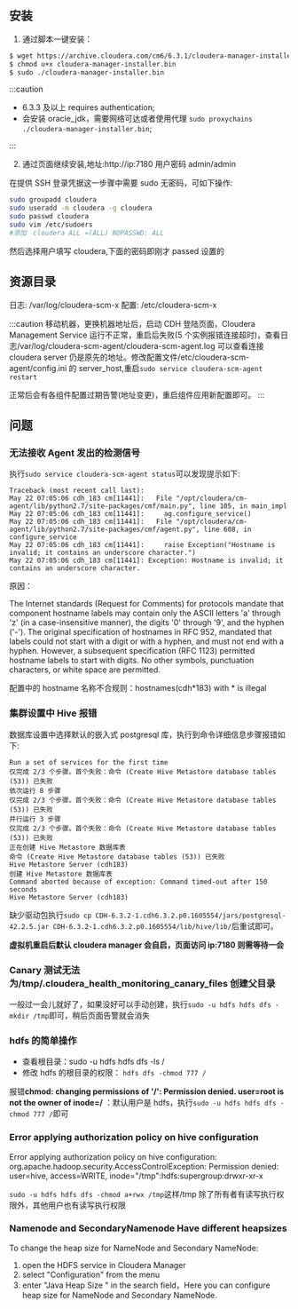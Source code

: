 ## 安装

1. 通过脚本一键安装：

```bash
$ wget https://archive.cloudera.com/cm6/6.3.1/cloudera-manager-installer.bin
$ chmod u+x cloudera-manager-installer.bin
$ sudo ./cloudera-manager-installer.bin
```

:::caution

- 6.3.3 及以上 requires authentication;
- 会安装 oracle_jdk，需要网络可达或者使用代理 `sudo proxychains ./cloudera-manager-installer.bin`;

:::

2. 通过页面继续安装,地址:http://ip:7180 用户密码 admin/admin

在提供 SSH 登录凭据这一步骤中需要 sudo 无密码，可如下操作:

```bash
sudo groupadd cloudera
sudo useradd -m cloudera -g cloudera
sudo passwd cloudera
sudo vim /etc/sudoers
#添加　cloudera ALL =(ALL) NOPASSWD: ALL
```

然后选择用户填写 cloudera,下面的密码即刚才 passed 设置的

## 资源目录

日志: /var/log/cloudera-scm-x
配置: /etc/cloudera-scm-x

:::caution
移动机器，更换机器地址后，启动 CDH 登陆页面，Cloudera Management Service 运行不正常，重启后失败(5 个实例报错连接超时)，查看日志/var/log/cloudera-scm-agent/cloudera-scm-agent.log 可以查看连接 cloudera server 仍是原先的地址。修改配置文件/etc/cloudera-scm-agent/config.ini 的 server_host,重启`sudo service cloudera-scm-agent restart`

正常后会有各组件配置过期告警(地址变更)，重启组件应用新配置即可。
:::

## 问题

### 无法接收 Agent 发出的检测信号

执行`sudo service cloudera-scm-agent status`可以发现提示如下:

```log
Traceback (most recent call last):
May 22 07:05:06 cdh_183 cm[11441]:   File "/opt/cloudera/cm-agent/lib/python2.7/site-packages/cmf/main.py", line 105, in main_impl
May 22 07:05:06 cdh_183 cm[11441]:     ag.configure_service()
May 22 07:05:06 cdh_183 cm[11441]:   File "/opt/cloudera/cm-agent/lib/python2.7/site-packages/cmf/agent.py", line 608, in configure_service
May 22 07:05:06 cdh_183 cm[11441]:     raise Exception("Hostname is invalid; it contains an underscore character.")
May 22 07:05:06 cdh_183 cm[11441]: Exception: Hostname is invalid; it contains an underscore character.
```

原因：

The Internet standards (Request for Comments) for protocols mandate that component hostname labels may contain only the ASCII letters 'a' through 'z' (in a case-insensitive manner), the digits '0' through '9', and the hyphen ('-'). The original specification of hostnames in RFC 952, mandated that labels could not start with a digit or with a hyphen, and must not end with a hyphen. However, a subsequent specification (RFC 1123) permitted hostname labels to start with digits. No other symbols, punctuation characters, or white space are permitted.

配置中的 hostname 名称不合规则：hostnames(cdh\*183) with \* is illegal

### 集群设置中 Hive 报错

数据库设置中选择默认的嵌入式 postgresql 库，执行到命令详细信息步骤报错如下:

```log
Run a set of services for the first time
仅完成 2/3 个步骤。首个失败：命令 (Create Hive Metastore database tables (53)) 已失败
依次运行 8 步骤
仅完成 2/3 个步骤。首个失败：命令 (Create Hive Metastore database tables (53)) 已失败
并行运行 3 步骤
仅完成 2/3 个步骤。首个失败：命令 (Create Hive Metastore database tables (53)) 已失败
正在创建 Hive Metastore 数据库表
命令 (Create Hive Metastore database tables (53)) 已失败
Hive Metastore Server (cdh183)
创建 Hive Metastore 数据库表
Command aborted because of exception: Command timed-out after 150 seconds
Hive Metastore Server (cdh183)
```

缺少驱动包执行`sudo cp CDH-6.3.2-1.cdh6.3.2.p0.1605554/jars/postgresql-42.2.5.jar CDH-6.3.2-1.cdh6.3.2.p0.1605554/lib/hive/lib/`后重试即可。

**虚拟机重启后默认 cloudera manager 会自启，页面访问 ip:7180 则需等待一会**

### Canary 测试无法为/tmp/.cloudera_health_monitoring_canary_files 创建父目录

一般过一会儿就好了，如果没好可以手动创建，执行`sudo -u hdfs hdfs dfs -mkdir /tmp`即可，稍后页面告警就会消失

### hdfs 的简单操作

- 查看根目录：sudo -u hdfs hdfs dfs -ls /
- 修改 hdfs 的根目录的权限： `hdfs dfs -chmod 777 /`

报错**chmod: changing permissions of '/': Permission denied. user=root is not the owner of inode=/** ：默认用户是 hdfs，执行`sudo -u hdfs hdfs dfs -chmod 777 /`即可

### Error applying authorization policy on hive configuration

Error applying authorization policy on hive configuration: org.apache.hadoop.security.AccessControlException: Permission denied: user=hive, access=WRITE, inode="/tmp":hdfs:supergroup:drwxr-xr-x

`sudo -u hdfs hdfs dfs -chmod a+rwx /tmp`这样/tmp 除了所有者有读写执行权限外，其他用户也有读写执行权限

### Namenode and SecondaryNamenode Have different heapsizes

To change the heap size for NameNode and Secondary NameNode:

1. open the HDFS service in Cloudera Manager
2. select "Configuration" from the menu
3. enter "Java Heap Size " in the search field，Here you can configure heap size for NameNode and Secondary NameNode.
